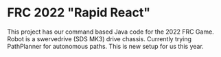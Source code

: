 # FRC 2022 "Rapid React"
This project has our command based Java code for the 2022 FRC Game. Robot is a swervedrive (SDS MK3) drive chassis. Currently trying PathPlanner for autonomous paths. This is new setup for us this year. 
